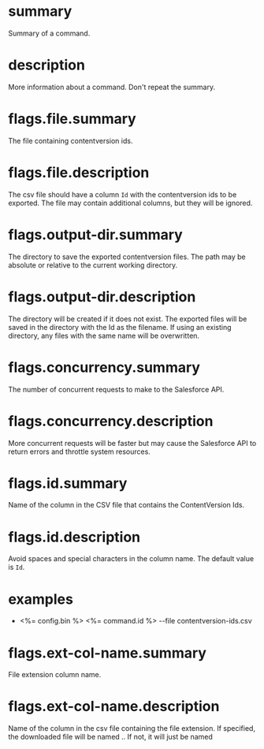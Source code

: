 # summary

Summary of a command.

# description

More information about a command. Don't repeat the summary.

# flags.file.summary

The file containing contentversion ids.

# flags.file.description

The csv file should have a column `Id` with the contentversion ids to be exported. The file may contain additional columns, but they will be ignored.

# flags.output-dir.summary

The directory to save the exported contentversion files. The path may be absolute or relative to the current working directory.

# flags.output-dir.description

The directory will be created if it does not exist. The exported files will be saved in the directory with the Id as the filename. If using an existing directory, any files with the same name will be overwritten.

# flags.concurrency.summary

The number of concurrent requests to make to the Salesforce API.

# flags.concurrency.description

More concurrent requests will be faster but may cause the Salesforce API to return errors and throttle system resources.

# flags.id.summary

Name of the column in the CSV file that contains the ContentVersion Ids.

# flags.id.description

Avoid spaces and special characters in the column name. The default value is `Id`.

# examples

- <%= config.bin %> <%= command.id %> --file contentversion-ids.csv

# flags.ext-col-name.summary

File extension column name.

# flags.ext-col-name.description

Name of the column in the csv file containing the file extension. If specified, the
downloaded file will be named <fileid>.<extension>. If not, it will just be named <file id>
